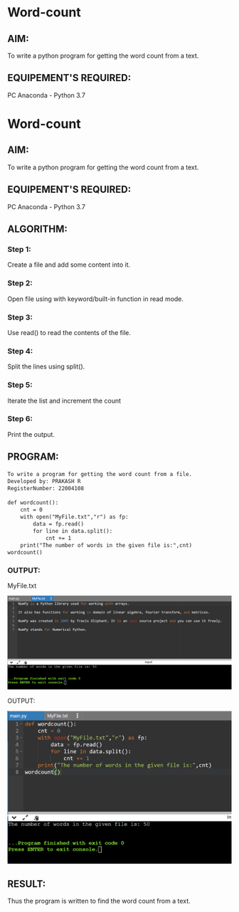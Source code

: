 # Word-count
## AIM:
To write a python program for getting the word count from a text.
## EQUIPEMENT'S REQUIRED: 
PC
Anaconda - Python 3.7
# Word-count
## AIM:
To write a python program for getting the word count from a text.
## EQUIPEMENT'S REQUIRED: 
PC
Anaconda - Python 3.7
## ALGORITHM: 
### Step 1:
Create a file and add some content into it.

### Step 2:
Open file using with keyword/built-in function in read mode.

### Step 3:
Use read() to read the contents of the file.

### Step 4:
Split the lines using split().

### Step 5:
Iterate the list and increment the count

### Step 6:
Print the output.

## PROGRAM:
```
To write a program for getting the word count from a file.
Developed by: PRAKASH R
RegisterNumber: 22004108

def wordcount():
    cnt = 0
    with open("MyFile.txt","r") as fp:
        data = fp.read()
        for line in data.split():
            cnt += 1
    print("The number of words in the given file is:",cnt)
wordcount()
```
### OUTPUT:
MyFile.txt

![output](/OP1.png)

OUTPUT:

![OUTPUT](/OP2.png)
## RESULT:
Thus the program is written to find the word count from a text.
